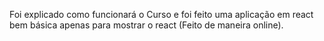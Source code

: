 Foi explicado como funcionará o Curso e foi feito uma aplicação em react bem básica apenas para mostrar o react (Feito de maneira online).